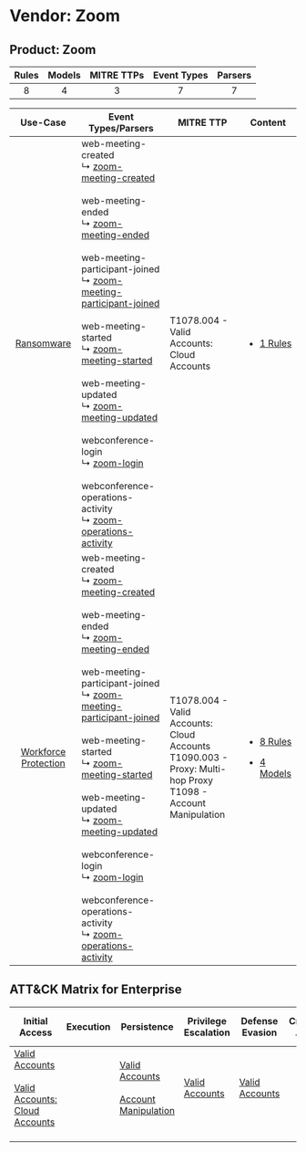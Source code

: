 Vendor: Zoom
============
Product: Zoom
-------------
| Rules | Models | MITRE TTPs | Event Types | Parsers |
|:-----:|:------:|:----------:|:-----------:|:-------:|
|   8   |   4    |     3      |      7      |    7    |

|                               Use-Case                               | Event Types/Parsers                                                                                                                                                                                                                                                                                                                                                                                                                                                                                                                                                                                                                                                                                                                                                               | MITRE TTP                                                                                                            | Content                                                                                                   |
|:--------------------------------------------------------------------:| --------------------------------------------------------------------------------------------------------------------------------------------------------------------------------------------------------------------------------------------------------------------------------------------------------------------------------------------------------------------------------------------------------------------------------------------------------------------------------------------------------------------------------------------------------------------------------------------------------------------------------------------------------------------------------------------------------------------------------------------------------------------------------- | -------------------------------------------------------------------------------------------------------------------- | --------------------------------------------------------------------------------------------------------- |
|           [Ransomware](../../../UseCases/uc_ransomware.md)           |  web-meeting-created<br> ↳ [zoom-meeting-created](Parsers/parserContent_zoom-meeting-created.md)<br><br> web-meeting-ended<br> ↳ [zoom-meeting-ended](Parsers/parserContent_zoom-meeting-ended.md)<br><br> web-meeting-participant-joined<br> ↳ [zoom-meeting-participant-joined](Parsers/parserContent_zoom-meeting-participant-joined.md)<br><br> web-meeting-started<br> ↳ [zoom-meeting-started](Parsers/parserContent_zoom-meeting-started.md)<br><br> web-meeting-updated<br> ↳ [zoom-meeting-updated](Parsers/parserContent_zoom-meeting-updated.md)<br><br> webconference-login<br> ↳ [zoom-login](Parsers/parserContent_zoom-login.md)<br><br> webconference-operations-activity<br> ↳ [zoom-operations-activity](Parsers/parserContent_zoom-operations-activity.md)<br> | T1078.004 - Valid Accounts: Cloud Accounts<br>                                                                       | [<ul><li>1 Rules</li></ul>](Rules_Models/r_m_zoom_zoom_Ransomware.md)                                     |
| [Workforce Protection](../../../UseCases/uc_workforce_protection.md) |  web-meeting-created<br> ↳ [zoom-meeting-created](Parsers/parserContent_zoom-meeting-created.md)<br><br> web-meeting-ended<br> ↳ [zoom-meeting-ended](Parsers/parserContent_zoom-meeting-ended.md)<br><br> web-meeting-participant-joined<br> ↳ [zoom-meeting-participant-joined](Parsers/parserContent_zoom-meeting-participant-joined.md)<br><br> web-meeting-started<br> ↳ [zoom-meeting-started](Parsers/parserContent_zoom-meeting-started.md)<br><br> web-meeting-updated<br> ↳ [zoom-meeting-updated](Parsers/parserContent_zoom-meeting-updated.md)<br><br> webconference-login<br> ↳ [zoom-login](Parsers/parserContent_zoom-login.md)<br><br> webconference-operations-activity<br> ↳ [zoom-operations-activity](Parsers/parserContent_zoom-operations-activity.md)<br> | T1078.004 - Valid Accounts: Cloud Accounts<br>T1090.003 - Proxy: Multi-hop Proxy<br>T1098 - Account Manipulation<br> | [<ul><li>8 Rules</li></ul><ul><li>4 Models</li></ul>](Rules_Models/r_m_zoom_zoom_Workforce_Protection.md) |

ATT&CK Matrix for Enterprise
----------------------------
| Initial Access                                                                                                                                             | Execution | Persistence                                                                                                                                  | Privilege Escalation                                                | Defense Evasion                                                     | Credential Access | Discovery | Lateral Movement | Collection | Command and Control                                                                                                                       | Exfiltration | Impact |
| ---------------------------------------------------------------------------------------------------------------------------------------------------------- | --------- | -------------------------------------------------------------------------------------------------------------------------------------------- | ------------------------------------------------------------------- | ------------------------------------------------------------------- | ----------------- | --------- | ---------------- | ---------- | ----------------------------------------------------------------------------------------------------------------------------------------- | ------------ | ------ |
| [Valid Accounts](https://attack.mitre.org/techniques/T1078)<br><br>[Valid Accounts: Cloud Accounts](https://attack.mitre.org/techniques/T1078/004)<br><br> |           | [Valid Accounts](https://attack.mitre.org/techniques/T1078)<br><br>[Account Manipulation](https://attack.mitre.org/techniques/T1098)<br><br> | [Valid Accounts](https://attack.mitre.org/techniques/T1078)<br><br> | [Valid Accounts](https://attack.mitre.org/techniques/T1078)<br><br> |                   |           |                  |            | [Proxy: Multi-hop Proxy](https://attack.mitre.org/techniques/T1090/003)<br><br>[Proxy](https://attack.mitre.org/techniques/T1090)<br><br> |              |        |
